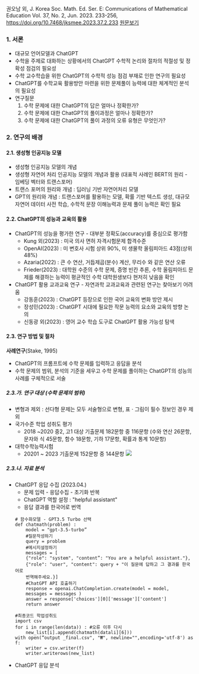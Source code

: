 권오남 외, J. Korea Soc. Math. Ed. Ser. E: Communications of Mathematical Education Vol. 37, No. 2, Jun. 2023. 233-256, https://doi.org/10.7468/jksmee.2023.37.2.233
[원문보기](KCI_FI002975707.pdf)
### 1. 서론
* 대규모 언어모델과 ChatGPT
* 수학을 주제로 대화하는 상황에서의 ChatGPT 수학적 논리와 절차의 적절성 및 정확성 점검의 필요성
* 수학 교수학습을 위한 ChatGPT의 수학적 성능 점검 부재로 인한 연구의 필요성
* ChatGPT를 수학교육 활용방안 마련을 위한 문제풀이 능력에 대한 체계적인 분석의 필요성
* 연구질문
	1. 수학 문제에 대한 ChatGPT의 답은 얼마나 정확한가?
	2. 수학 문제에 대한 ChatGPT의 풀이과정은 얼마나 정확한가?
	3. 수학 문제에 대한 ChatGPT의 풀이 과정의 오류 유형은 무엇인가?
###  2. 연구의 배경
#### 2.1. 생성형 인공지능 모델
* 생성형 인공지능 모델의 개념 
* 생성형 자연어 처리 인공지능 모델의 개념과 활용 (대표적 사례인 BERT의 원리 - 임베딩 벡터와 트랜스포머)
* 트랜스 포머의 원리와 개념 : 딥러닝 기반 자연어처리 모델
* GPT의 원리와 개념 : 트랜스포머를 활용하는 모델, 확률 기반 텍스트 생성, 대규모 자연어 데이터 사전 학습, 수학적 문장 이해능력과 문제 풀이 능력은 확인 필요
#### 2.2. ChatGPT의 성능과 교육의 활용
* ChatGPT의 성능을 평가한 연구  - 대부분 정확도(accuracy)를 중심으로 평가함
	* Kung 외(2023) : 미국 의사 면허 자격시험문제 합격수준
	* OpenAI(2023) : 미 변호사 시험 상위 90%, 미 생물학 올림피아드 43점(상위 48%)
	* Azaria(2022) : 큰 수 연산, 거듭제곱(분수) 계산, 무리수 와 같은 연산 오류
	* Frieder(2023) : 대학원 수준의 수학 문제, 증명 빈칸 추론, 수학 올림피아드 문제를 해결하는 능력이 평균적인 수학 대학원생보다 현저히 낮음을 확인
* ChatGPT 활용 교과교육 연구 - 자연과학 교과교육과 관련된 연구는 찾아보기 어려움
	* 강동훈(2023) : ChatGPT 등장으로 인한 국어 교육의 변화 방안 제시 
	* 장성민(2023) : ChatGPT 시대에 필요한 작문 능력의 요소와 교육의 방향 논의
	* 신동광 외(2023) : 영어 교수 학습 도구로 ChatGPT 활용 가능성 탐색
#### 2.3. 연구 방법 및 절차
**사례연구**(Stake, 1995)
* ChatGPT의 프롬프트에 수학 문제를 입력하고 응답을 분석
* 수학 문제의 범위, 분석의 기준을 세우고 수학 문제를 풀이하는 ChatGPT의 성능의 사례를 구체적으로 서술
##### 2.3.가. 연구 대상 (수학 문제의 범위) 
* 변형과 제외 : 선다형 문제는 모두 서술형으로 변형, 표 $\cdot$ 그림이 필수 정보인 경우 제외
* 국가수준 학업 성취도 평가
	* 2018 ~2020 중2, 고1 대상 기출문제 182문항 중 116문항 (수와 연산 26문항, 문자와 식 45문항, 함수 18문항, 기하 17문항, 확률과 통계 10문항)
* 대학수학능력시험 
	* 20201 ~ 2023 기출문제 152문항 중 144문항
	![](Pasted%20image%2020240417172629.png)

##### 2.3.나. 자료 분석
* ChatGPT 응답 수집 (2023.04.)
	* 문제 입력 - 응답수집 - 초기화 반복
	* ChatGPT 역할 설정 : "helpful assistant"
	* 응답 결과를 한국어로 번역
	```
	# 함수화모델 - GPT3.5 Turbo 선택 
	def chatmath(problem) :
		model = "gpt-3.5-turbo” 
		#질문작성하기  
		query = problem
		#메시지설정하기 
		messages = [
		{"role": "system", "content”: "You are a helpful assistant."},
		{"role": "user", "content": query + "이 질문에 답하고 그 결과를 한국어로 
		번역해주세요.}]
		#ChatGPT API 호출하기
		response = openai.ChatCompletion.create(model = model,
		messages = messages )  
		answer = response['choices'][0]['message']['content']
		return answer
	
	#최종코드 학업성취도  
	import csv  
	for i in range(len(data)) : #오류 이후 다시
		new_list[i].append(chatmath(datali][6]))  
	with open(“output _final.csv", "₩", newline="",encoding='utf-8') as f:
		writer = csv.writer(f)
		writer.writerows(new_list)
	```
* ChatGPT 응답 분석